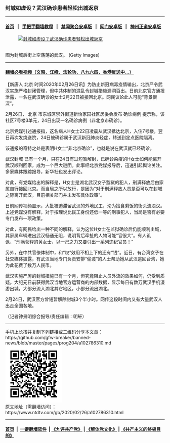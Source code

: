 ### 封城如虚设？武汉确诊患者轻松出城返京
------------------------

#### [首页](https://github.com/gfw-breaker/banned-news/blob/master/README.md) &nbsp;&nbsp;|&nbsp;&nbsp; [手把手翻墙教程](https://github.com/gfw-breaker/guides/wiki) &nbsp;&nbsp;|&nbsp;&nbsp; [禁闻聚合安卓版](https://github.com/gfw-breaker/bn-android) &nbsp;&nbsp;|&nbsp;&nbsp; [网门安卓版](https://github.com/oGate2/oGate) &nbsp;&nbsp;|&nbsp;&nbsp; [神州正道安卓版](https://github.com/SzzdOgate/update) 



<div><div class="featured_image">
 <a href="https://i.ntdtv.com/assets/uploads/2020/02/GettyImages-1198372862-3.jpg" target="_blank">
  <figure>
   <img alt="封城如虚设？武汉确诊患者轻松出城返京" src="https://i.ntdtv.com/assets/uploads/2020/02/GettyImages-1198372862-3-800x450.jpg"/>
  </figure><br/>
 </a>
 <span class="caption">
  图为封城后街上空荡荡的武汉。 (Getty Images)
 </span>
</div>
</div><hr/>

#### [翻墙必看视频（文昭、江峰、法轮功、八九六四、香港反送中...）](https://github.com/gfw-breaker/banned-news/blob/master/pages/link3.md)

<div><div class="post_content" itemprop="articleBody">
 <p>
  【新唐人
  <ok href="https://www.ntdtv.com/gb/北京.htm">
   北京
  </ok>
  时间2020年02月26日讯】为防止新冠病毒疫情输出，北京严令武汉实施严格封闭管理，但中共体制的混乱令封城措施漏洞百出。日前北京官方通报泄露，一名在武汉确诊的女士2月22日被接回北京。网民议论此人可能“背景很深”。
 </p>
 <p>
  2月26日，
  <ok href="https://www.ntdtv.com/gb/北京.htm">
   北京
  </ok>
  市东城区崇外街道新怡家园社区居委会发布
  <ok href="https://www.ntdtv.com/gb/确诊病例.htm">
   确诊病例
  </ok>
  提示称，该社区7号楼3单元，24日出现一名确诊病例（非北京市确诊）。
 </p>
 <p>
  北京党媒引述通报指，这名病人H女士22日凌晨从武汉抵达北京，入住7号楼，翌日再次发烧送院，24日被确诊属于武汉新冠肺炎轻症，转送到定点医院隔离。
 </p>
 <p>
  该通报的奇特之处是表明H女士“非北京确诊”，也就是说在武汉就已经确诊。
 </p>
 <p>
  <ok href="https://www.ntdtv.com/gb/武汉封城.htm">
   武汉封城
  </ok>
  已有一个月，只在24日有过短暂解封，已确诊染疫的H女士如何能离开武汉顺利回家，成为一个巨大谜团。此事经北京党媒报导后，迅速引起舆论关注。多家媒体跟踪报导，新华社也发出评论。
 </p>
 <p>
  对此，有党媒给出的解释是，H女士是湖北武汉女子监狱的犯人，刑满释放后由家属自行接回北京。而当局之所以放行，是因为“对于刑满释放人员是否可以在封城之际离开武汉，目前相关部门并未发布具体政策”。
 </p>
 <p>
  日前网传视频显示，大批被迫滞留武汉的外地民工，沦为捡食剩饭的街头流浪汉。上述党媒没有解释，对于按理说比民工身份还低一等的刑事犯人，当局是否有必要专门发布一项政策。
 </p>
 <p>
  对此，有网民给出一种不同的解释，认为这位H女士在监狱确诊后仍能顺利出城，其家属车辆进出武汉畅通无阻，说明背后牵扯的人物可能“官很大”。有人讥讽，“刑满获释的黄女士，以一己之力又要引出一系列违纪官员！”
 </p>
 <p>
  另外，在中共官僚体制中，和“权”效用不相上下的还有“钱”。近日，有台湾女子在社交媒体披露，有武汉当地专门负责安排“偷渡”的人士帮助她从武汉逃回台湾，她为此花费了数万人民币。
 </p>
 <p>
  武汉实施严厉的封城措施已有一个月，但究竟阻止人员外流的效果如何，仍受到质疑。大纪元日前获得武汉当地官方运营商的内部数据，显示每日有数万武汉手机漫游出城，大部分流入湖北其它地区，小部分流出湖北。
 </p>
 <p>
  2月24日，武汉官方曾短暂解除封城3个半小时。网传这段时间内又有大量武汉人出走全国各地。
 </p>
 <p>
  （记者钟景明综合报导/责任编辑：明轩）
 </p>
 <div class="single_ad">
 </div>
</div>
</div>
<hr/>
手机上长按并复制下列链接或二维码分享本文章：<br/>
https://github.com/gfw-breaker/banned-news/blob/master/pages/prog204/a102786310.md <br/>
<a href='https://github.com/gfw-breaker/banned-news/blob/master/pages/prog204/a102786310.md'><img src='https://github.com/gfw-breaker/banned-news/blob/master/pages/prog204/a102786310.md.png'/></a> <br/>
原文地址（需翻墙访问）：https://www.ntdtv.com/gb/2020/02/26/a102786310.html


------------------------
#### [首页](https://github.com/gfw-breaker/banned-news/blob/master/README.md) &nbsp;|&nbsp; [一键翻墙软件](https://github.com/gfw-breaker/nogfw/blob/master/README.md) &nbsp;| [《九评共产党》](https://github.com/gfw-breaker/9ping.md/blob/master/README.md#九评之一评共产党是什么) | [《解体党文化》](https://github.com/gfw-breaker/jtdwh.md/blob/master/README.md) | [《共产主义的终极目的》](https://github.com/gfw-breaker/gczydzjmd.md/blob/master/README.md)


<img src='http://gfw-breaker.win/banned-news/pages/prog204/a102786310.md' width='0px' height='0px'/>
